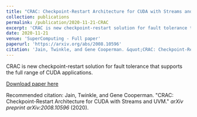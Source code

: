 ```yaml
---
title: "CRAC: Checkpoint-Restart Architecture for CUDA with Streams and UVM"
collection: publications
permalink: /publication/2020-11-21-CRAC
excerpt: 'CRAC is new checkpoint-restart solution for fault tolerance that supports the full range of CUDA applications.'
date: 2020-11-21
venue: 'SuperComputing - Full paper'
paperurl: 'https://arxiv.org/abs/2008.10596'
citation: 'Jain, Twinkle, and Gene Cooperman. &quot;CRAC: Checkpoint-Restart Architecture for CUDA with Streams and UVM.&quot; <i>arXiv preprint arXiv:2008.10596 </i>(2020).'
---
```

CRAC is new checkpoint-restart solution for fault tolerance that supports the full range of CUDA applications.

[Download paper here](https://arxiv.org/pdf/2008.10596.pdf)

Recommended citation: Jain, Twinkle, and Gene Cooperman. &quot;CRAC: Checkpoint-Restart Architecture for CUDA with Streams and UVM.&quot; <i>arXiv preprint arXiv:2008.10596 </i>(2020).
